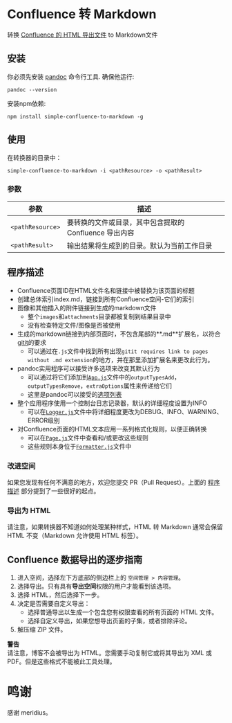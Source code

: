 # Confluence 转 Markdown

转换 [Confluence 的 HTML 导出文件](#conflhowto) to Markdown文件


## 安装

你必须先安装 [pandoc] 命令行工具. 确保他运行:

```
pandoc --version
```

安装npm依赖:

```
npm install simple-confluence-to-markdown -g
```

## 使用

在转换器的目录中：

```
simple-confluence-to-markdown -i <pathResource> -o <pathResult>
```

### 参数

参数 | 描述
--- | ---
`<pathResource>` | 要转换的文件或目录，其中包含提取的 Confluence 导出内容
`<pathResult>` | 输出结果将生成到的目录。默认为当前工作目录

## 程序描述 <a name="process-description"></a>

- Confluence页面ID在HTML文件名和链接中被替换为该页面的标题
- 创建总体索引index.md，链接到所有Confluence空间-它们的索引
- 图像和其他插入的附件链接到生成的markdown文件
  - 整个`images`和`attachments`目录都被复制到结果目录中
  - 没有检查特定文件/图像是否被使用
- 生成的markdown链接到内部页面时，不包含尾部的**.md**扩展名，以符合[gitit]的要求
  - 可以通过在`.js`文件中找到所有出现`gitit requires link to pages without .md extension`的地方，并在那里添加扩展名来更改此行为。
- pandoc实用程序可以接受许多选项来改变其默认行为
  - 可以通过将它们添加到[`App.js`](src/App.js)文件中的`outputTypesAdd`，`outputTypesRemove`，`extraOptions`属性来传递给它们
  - 这里是pandoc可以接受的[选项列表][pandoc-options]
- 整个应用程序使用一个控制台日志记录器，默认的详细程度设置为INFO
  - 可以在[`Logger.js`](src/App.js)文件中将详细程度更改为DEBUG、INFO、WARNING、ERROR级别
- 对Confluence页面的HTML文本应用一系列格式化规则，以便正确转换
  - 可以在[`Page.js`](src/Page.js)文件中查看和/或更改这些规则
  - 这些规则本身位于[`Formatter.js`](src/Formatter.js)文件中

### 改进空间

如果您发现有任何不满意的地方，欢迎您提交 PR（Pull Request）。上面的 [程序描述](#process-description) 部分提到了一些很好的起点。

### 导出为 HTML

请注意，如果转换器不知道如何处理某种样式，HTML 转 Markdown 通常会保留 HTML 不变（Markdown 允许使用 HTML 标签）。

## Confluence 数据导出的逐步指南 <a name="conflhowto"></a>

1. 进入空间，选择左下方底部的侧边栏上的 `空间管理 > 内容管理`。
2. 选择导出。只有具有**导出空间**权限的用户才能看到该选项。
3. 选择 HTML，然后选择下一步。
4. 决定是否需要自定义导出：
   - 选择普通导出以生成一个包含您有权限查看的所有页面的 HTML 文件。
   - 选择自定义导出，如果您想导出页面的子集，或者排除评论。
5. 解压缩 ZIP 文件。

**警告**  
请注意，博客不会被导出为 HTML。您需要手动复制它或将其导出为 XML 或 PDF。但是这些格式不能被此工具处理。

# 鸣谢

感谢 meridius。

[pandoc]: http://pandoc.org/installing.html
[pandoc-options]: http://hackage.haskell.org/package/pandoc
[gitit]: https://github.com/jgm/gitit/
[confluence-to-markdown]: https://github.com/meridius/confluence-to-markdown
